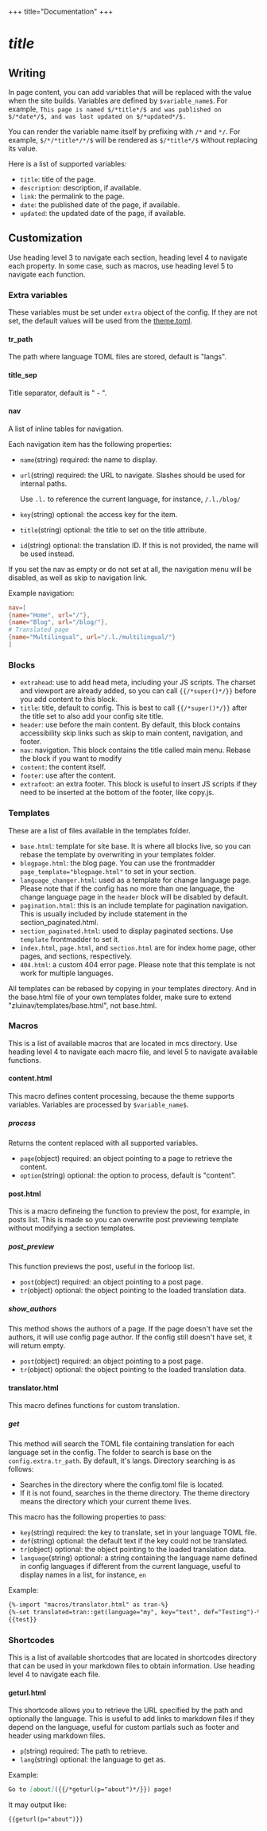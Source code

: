 +++
title="Documentation"
+++
# $title$

## Writing
In page content, you can add variables that will be replaced with the value when the site builds.
Variables are defined by `$variable_name$`. For example, `This page is named $/*title*/$ and was published on $/*date*/$, and was last updated on $/*updated*/$.`

You can render the variable name itself by prefixing with `/*` and `*/`. For example, `$/*/*title*/*/$` will be rendered as `$/*title*/$` without replacing its value.

Here is a list of supported variables:
* `title`: title of the page.
* `description`: description, if available.
* `link`: the permalink to the page.
* `date`: the published date of the page, if available.
* `updated`: the updated date of the page, if available.

## Customization
Use heading level 3 to navigate each section, heading level 4 to navigate each property. In some case, such as macros, use heading level 5 to navigate each function.
### Extra variables
These variables must be set under `extra` object of the config. If they are not set, the default values will be used from the [theme.toml](https://github.com/harrymkt/zluinav/blob/main/theme.toml).
#### tr_path
The path where language TOML files are stored, default is "langs".
#### title_sep
Title separator, default is " - ".
#### nav
A list of inline tables for navigation.

Each navigation item has the following properties:
* `name`(string) required: the name to display.
* `url`(string) required: the URL to navigate. Slashes should be used for internal paths.
	
	Use `.l.` to reference the current language, for instance, `/.l./blog/`
* `key`(string) optional: the access key for the item.
* `title`(string) optional: the title to set on the title attribute.
* `id`(string) optional: the translation ID. If this is not provided, the name will be used instead.	

If you set the nav as empty or do not set at all, the navigation menu will be disabled, as well as skip to navigation link.

Example navigation:
```toml
nav=[
{name="Home", url="/"},
{name="Blog", url="/blog/"},
# Translated page
{name="Multilingual", url="/.l./multilingual/"}
]
```

### Blocks
* `extrahead`: use to add head meta, including your JS scripts. The charset and viewport are already added, so you can call `{{/*super()*/}}` before you add content to this block.
* `title`: title, default to config. This is best to call `{{/*super()*/}}` after the title set to also add your config site title.
* `header`: use before the main content. By default, this block contains accessibility skip links such as skip to main content, navigation, and footer.
* `nav`: navigation. This block contains the title called main menu. Rebase the block if you want to modify
* `content`: the content itself.
* `footer`: use after the content.
* `extrafoot`: an extra footer. This block is useful to insert JS scripts if they need to be inserted at the bottom of the footer, like copy.js.

### Templates
These are a list of files available in the templates folder.
* `base.html`: template for site base. It is where all blocks live, so you can rebase the template by overwriting in your templates folder.
* `blogpage.html`: the blog page. You can use the frontmadder `page_template="blogpage.html"` to set in your section.
* `language_changer.html`: used as a template for change language page. Please note that if the config has no more than one language, the change language page in the `header` block will be disabled by default.
* `pagination.html`: this is an include template for pagination navigation. This is usually included by include statement in the section_paginated.html.
* `section_paginated.html`: used to display paginated sections. Use `template` frontmadder to set it.
* `index.html`, `page.html`, and `section.html` are for index home page, other pages, and sections, respectively.
* `404.html`: a custom 404 error page. Please note that this template is not work for multiple languages.

All templates can be rebased by copying in your templates directory. And in the base.html file of your own templates folder, make sure to extend "zluinav/templates/base.html", not base.html.

### Macros
This is a list of available macros that are located in mcs directory. Use heading level 4 to navigate each macro file, and level 5 to navigate available functions.
#### content.html
This macro defines content processing, because the theme supports variables. Variables are processed by `$variable_name$`.
##### process
Returns the content replaced with all supported variables.
* `page`(object) required: an object pointing to a page to retrieve the content.
* `option`(string) optional: the option to process, default is "content".

#### post.html
This is a macro defineing the function to preview the post, for example, in posts list. This is made so you can overwrite post previewing template without modifying a section templates.
##### post_preview
This function previews the post, useful in the forloop list.
* `post`(object) required: an object pointing to a post page.
* `tr`(object) optional: the object pointing to the loaded translation data.
##### show_authors
This method shows the authors of a page. If the page doesn't have set the authors, it will use config page author. If the config still doesn't have set, it will return empty.
* `post`(object) required: an object pointing to a post page.
* `tr`(object) optional: the object pointing to the loaded translation data.
#### translator.html
This macro defines functions for custom translation.
##### get
This method will search the TOML file containing translation for each language set in the config. The folder to search is base on the `config.extra.tr_path`. By default, it's langs. Directory searching is as follows:
* Searches in the directory where the config.toml file is located.
* If it is not found, searches in the theme directory. The theme directory means the directory which your current theme lives.

This macro has the following properties to pass:
* `key`(string) required: the key to translate, set in your language TOML file.
* `def`(string) optional: the default text if the key could not be translated.
* `tr`(object) optional: the object pointing to the loaded translation data.
* `language`(string) optional: a string containing the language name defined in config languages if different from the current language, useful to display names in a list, for instance, `en`

Example:
```html
{%-import "macros/translator.html" as tran-%}
{%-set translated=tran::get(language="my", key="test", def="Testing")-%}
{{test}}
```

### Shortcodes
This is a list of available shortcodes that are located in shortcodes directory that can be used in your markdown files to obtain information. Use heading level 4 to navigate each file.
#### geturl.html
This shortcode allows you to retrieve the URL specified by the path and optionally the language. This is useful to add links to markdown files if they depend on the language, useful for custom partials such as footer and header using markdown files.
* `p`(string) required: The path to retrieve.
* `lang`(string) optional: the language to get as.

Example:
```markdown
Go to [about]({{/*geturl(p="about")*/}}) page!
```
It may output like:
```text
{{geturl(p="about")}}
```